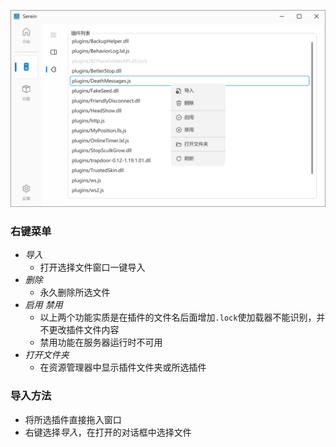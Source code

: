 
![插件管理](../imgs/plugin.png)

### 右键菜单

- *导入*
  - 打开选择文件窗口一键导入
- *删除*
  - 永久删除所选文件
- *启用* *禁用*
  - 以上两个功能实质是在插件的文件名后面增加`.lock`使加载器不能识别，并不更改插件文件内容
  - 禁用功能在服务器运行时不可用
- *打开文件夹*
  - 在资源管理器中显示插件文件夹或所选插件

### 导入方法

- 将所选插件直接拖入窗口
- 右键选择*导入*，在打开的对话框中选择文件
